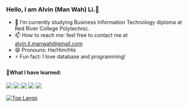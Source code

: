 ### Hello, I am Alvin (Man Wah) Li.👋
- 🌱 I’m currently studying Business Information Technology diploma at Red River College Polytechnic.
- 📫 How to reach me: feel free to contact me at alvin.li.manwah@gmail.com
- 😄 Pronouns: He/Him/His
- ⚡ Fun fact: I love database and programming!

#### :star2:What I have learned:
<img src="https://img.shields.io/badge/Java-007396?style=flat-square&logo=java&logoColor=white"/> <img src="https://img.shields.io/badge/Csharp-239120?style=flat-square&logo=csharp&logoColor=white"/> <img src="https://img.shields.io/badge/JavaScript-F7DF1E?style=flat-square&logo=javascript&logoColor=white"/> <img src="https://img.shields.io/badge/HTML5-E34F26?style=flat-square&logo=html5&logoColor=white"/> <img src="https://img.shields.io/badge/CSS-1572B6?style=flat-square&logo=css3&logoColor=white"/>

[![Top Langs](https://github-readme-stats.vercel.app/api/top-langs/?username=manwahli&layout=compact)](https://github.com/manwahli/github-readme-stats)

<!--
**ManWahLi/ManWahLi** is a ✨ _special_ ✨ repository because its `README.md` (this file) appears on your GitHub profile.

Here are some ideas to get you started:

- 🔭 I’m currently working on ...
- 👯 I’m looking to collaborate on ...
- 🤔 I’m looking for help with ...
- 💬 Ask me about ...
-->
